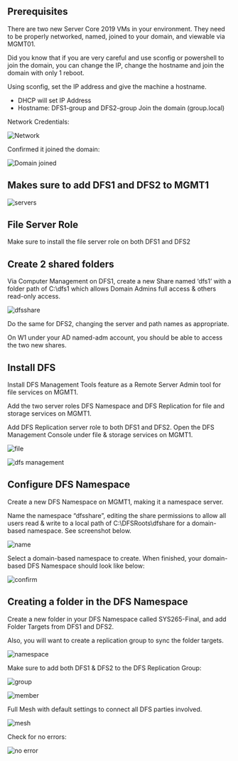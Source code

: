 ## Prerequisites

There are two new Server Core 2019 VMs in your environment. They need to be properly networked, named, joined to your domain, and viewable via MGMT01. 

Did you know that if you are very careful and use sconfig or powershell to join the domain, you can change the IP, change the hostname and join the domain with only 1 reboot.

Using sconfig, set the IP address and give the machine a hostname. 
- DHCP will set IP Address
- Hostname: DFS1-group and  DFS2-group
Join the domain (group.local)

Network Credentials:

![Network](https://user-images.githubusercontent.com/71106886/163484541-7aaf73af-ba05-458f-aeca-a8027afb939f.PNG)

Confirmed it joined the domain:

![Domain joined](https://user-images.githubusercontent.com/71106886/163484605-f6a43efc-1b94-4786-a797-7f262df15bbf.PNG)

## Makes sure to add DFS1 and DFS2 to MGMT1 

![servers](https://user-images.githubusercontent.com/71106886/163484683-6eaeb310-8b75-485e-9da2-54ab68715538.png)

## File Server Role

Make sure to install the file server role on both DFS1 and DFS2


## Create 2 shared folders

Via Computer Management on DFS1, create a new Share named ‘dfs1’ with a folder path of C:\dfs1 which allows Domain Admins full access & others read-only access.

![dfsshare](https://user-images.githubusercontent.com/71106886/163484793-d8ec518b-00c8-44cc-b6da-afc44b1c5e90.png)

Do the same for DFS2, changing the server and path names as appropriate.


On W1 under your AD named-adm account, you should be able to access the two new shares. 

## Install DFS

Install DFS Management Tools feature as a Remote Server Admin tool for file services on MGMT1. 

Add the two server roles DFS Namespace and DFS Replication for file and storage services on MGMT1. 

Add DFS Replication server role to both DFS1 and DFS2. Open the DFS Management Console under file & storage services on MGMT1.

![file](https://user-images.githubusercontent.com/71106886/163485063-35af23ef-7aa9-4520-8da0-4c62ec316e5f.png)

![dfs management](https://user-images.githubusercontent.com/71106886/163485076-e686693e-c83c-4eb5-80eb-ee9b675463ff.png)

## Configure DFS Namespace

Create a new DFS Namespace on MGMT1, making it a namespace server.

Name the namespace “dfsshare”, editing the share permissions to allow all users read & write to a local path of C:\DFSRoots\dfshare for a domain-based namespace. See screenshot below.

![name](https://user-images.githubusercontent.com/71106886/163485229-ca0c16db-6b83-4c51-9cd0-81f18ebd3e29.png)

Select a domain-based namespace to create. When finished, your domain-based DFS Namespace should look like below:

![confirm](https://user-images.githubusercontent.com/71106886/163485347-8f617794-d788-47c1-90ea-37b21ab726e0.png)

## Creating a folder in the DFS Namespace

Create a new folder in your DFS Namespace called SYS265-Final, and add Folder Targets from DFS1 and DFS2.

Also, you will want to create a replication group to sync the folder targets. 

![namespace](https://user-images.githubusercontent.com/71106886/163485713-7ea2c18b-2709-4e57-9c51-02b57a39a3c5.png)

Make sure to add both DFS1 & DFS2 to the DFS Replication Group:

![group](https://user-images.githubusercontent.com/71106886/163485784-15034568-ac89-4954-9270-14b64d4176b9.png)

![member](https://user-images.githubusercontent.com/71106886/163485908-40dc9e84-63b8-4830-a3ab-55e5e7a38128.png)

Full Mesh with default settings to connect all DFS parties involved.

![mesh](https://user-images.githubusercontent.com/71106886/163485989-1b06d294-a4ed-48ef-848e-181a9049af4b.png)

Check for no errors:

![no error](https://user-images.githubusercontent.com/71106886/163486084-50f1a836-1f43-4b29-843b-9f2d31b6471a.png)




